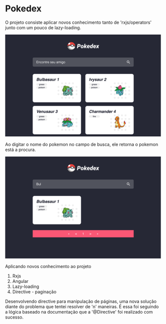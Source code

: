 # Pokedex

<p> O projeto consiste aplicar novos conhecimento tanto de 'rxjs/operators' junto com um pouco de lazy-loading.</p>
<img 
  src="https://github.com/Lftho/repo-angular-pokedex/blob/master/src/assets/background/background-01.png?raw=true" 
  alt="background do projeto, pokedex">

<p>Ao digitar o nome do pokemon no campo de busca, ele retorna o pokemon está a procura.</p>

<img 
  src="https://github.com/Lftho/repo-angular-pokedex/blob/master/src/assets/background/background-02.png?raw=true" 
  alt="background do projeto, pokedex">

<p>Aplicando novos conhecimento ao projeto</p>
<ol>
  <li>Rxjs</li>
  <li>Angular</li>
  <li>Lazy-loading</li>
  <li>Directive - paginação</li>
</ol>

<p>Desenvolvendo directive para manipulação de páginas, uma nova solução diante do problema que tentei resolver de 'n' maneiras. É essa foi seguindo a lógica baseado na documentação que a '@Directive' foi realizado com sucesso.</p>
